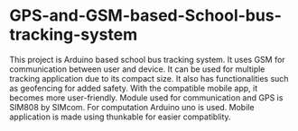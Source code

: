 # GPS-and-GSM-based-School-bus-tracking-system
This project is Arduino based school bus tracking system.  It uses GSM for communication between user and device. It can be used for multiple tracking application due to its compact size. It also has functionalities such as geofencing for added safety. With the compatible mobile app, it becomes more user-friendly. Module used for communication and GPS is SIM808 by SIMcom. For computation Arduino uno is used.
Mobile application is made using thunkable for easier compatiblity.
